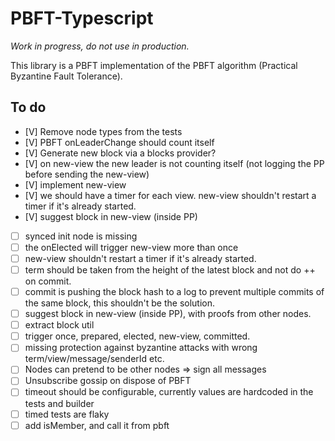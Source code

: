 # PBFT-Typescript

*Work in progress, do not use in production.*

This library is a PBFT implementation of the PBFT algorithm (Practical Byzantine Fault Tolerance).

## To do

- [V] Remove node types from the tests
- [V] PBFT onLeaderChange should count itself
- [V] Generate new block via a blocks provider?
- [V] on new-view the new leader is not counting itself (not logging the PP before sending the new-view)
- [V] implement new-view
- [V] we should have a timer for each view. new-view shouldn't restart a timer if it's already started.
- [V] suggest block in new-view (inside PP)
- [ ] synced init node is missing
- [ ] the onElected will trigger new-view more than once
- [ ] new-view shouldn't restart a timer if it's already started.
- [ ] term should be taken from the height of the latest block and not do ++ on commit.
- [ ] commit is pushing the block hash to a log to prevent multiple commits of the same block, this shouldn't be the solution.
- [ ] suggest block in new-view (inside PP), with proofs from other nodes.
- [ ] extract block util
- [ ] trigger once, prepared, elected, new-view, committed.
- [ ] missing protection against byzantine attacks with wrong term/view/message/senderId etc.
- [ ] Nodes can pretend to be other nodes => sign all messages
- [ ] Unsubscribe gossip on dispose of PBFT
- [ ] timeout should be configurable, currently values are hardcoded in the tests and builder
- [ ] timed tests are flaky
- [ ] add isMember, and call it from pbft
